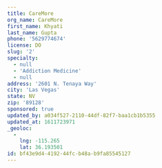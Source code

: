 ```yaml
---
title: CareMore
org_name: CareMore
first_name: Khyati
last_name: Gupta
phone: '5629774674'
license: DO
slug: '2'
specialty:
  - null
  - 'Addiction Medicine'
  - null
address: '2601 N. Tenaya Way'
city: 'Las Vegas'
state: NV
zip: '89128'
sponsored: true
updated_by: a034f527-2110-44df-82f7-baa1cb1b5355
updated_at: 1611723971
_geoloc:
  -
    lng: -115.265
    lat: 36.193501
id: bf43e9d4-4192-44fc-b48a-b9fa85545127
---
```

